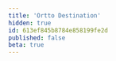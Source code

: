 ```yaml
---
title: 'Ortto Destination'
hidden: true
id: 613ef845b8784e858199fe2d
published: false
beta: true
---
```

